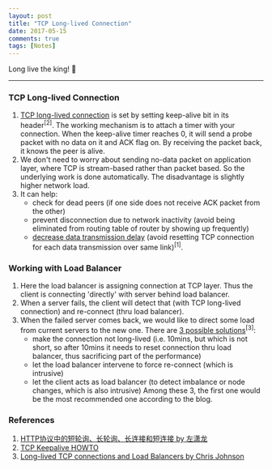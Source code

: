 ```yaml
---
layout: post
title: "TCP Long-lived Connection"
date: 2017-05-15
comments: true
tags: [Notes]
---
```


<div class="post-teaser"> Long live the king! 👑 </div>
<!-- more -->

<hr/>

### TCP Long-lived Connection

1. <a href="http://tldp.org/HOWTO/TCP-Keepalive-HOWTO/overview.html">TCP long-lived connection</a> is set by setting keep-alive bit in its header<sup>[2]</sup>. The working mechanism is to attach a timer with your connection. When the keep-alive timer reaches 0, it will send a probe packet with no data on it and ACK flag on. By receiving the packet back, it knows the peer is alive.
2. We don't need to worry about sending no-data packet on application layer, where TCP is stream-based rather than packet based. So the underlying work is done automatically. The disadvantage is slightly higher network load.
3. It can help:
	* check for dead peers (if one side does not receive ACK packet from the other)
	* prevent disconnection due to network inactivity (avoid being eliminated from routing table of router by showing up frequently)
	* <a href="http://www.cnblogs.com/zuoxiaolong/category/508918.html">decrease data transmission delay</a> (avoid resetting TCP connection for each data transmission over same link)<sup>[1]</sup>.

### Working with Load Balancer

1. Here the load balancer is assigning connection at TCP layer. Thus the client is connecting 'directly' with server behind load balancer.
2. When a server fails, the client will detect that (with TCP long-lived connection) and re-connect (thru load balancer).
3. When the failed server comes back, we would like to direct some load from current servers to the new one. There are <a href="http://www.ateam-oracle.com/long-lived-tcp-connections-and-load-balancers/">3 possible solutions</a><sup>[3]</sup>: 
	* make the connection not long-lived (i.e. 10mins, but which is not short, so after 10mins it needs to reset connection thru load balancer, thus sacrificing part of the performance)
	* let the load balancer intervene to force re-connect (which is intrusive)
	* let the client acts as load balancer (to detect imbalance or node changes, which is also intrusive)
Among these 3, the first one would be the most recommended one according to the blog.

### References
1. [HTTP协议中的短轮询、长轮询、长连接和短连接 by 左潇龙](http://www.cnblogs.com/zuoxiaolong/category/508918.html)
2. [TCP Keepalive HOWTO](http://tldp.org/HOWTO/TCP-Keepalive-HOWTO/overview.html)
3. [Long-lived TCP connections and Load Balancers by Chris Johnson](http://www.ateam-oracle.com/long-lived-tcp-connections-and-load-balancers/)